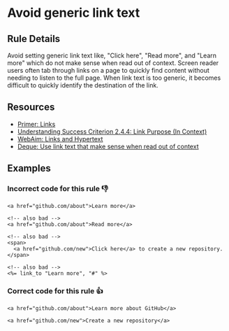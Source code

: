 # Avoid generic link text

## Rule Details

Avoid setting generic link text like, "Click here", "Read more", and "Learn more" which do not make sense when read out of context. Screen reader users often tab through links on a page to quickly find content without needing to listen to the full page. When link text is too generic, it becomes difficult to quickly identify the destination of the link.

## Resources

- [Primer: Links](https://primer.style/design/accessibility/link)
- [Understanding Success Criterion 2.4.4: Link Purpose (In Context)](https://www.w3.org/WAI/WCAG21/Understanding/link-purpose-in-context.html)
- [WebAim: Links and Hypertext](https://webaim.org/techniques/hypertext/)
- [Deque: Use link text that make sense when read out of context](https://dequeuniversity.com/tips/link-text)

## Examples

### **Incorrect** code for this rule 👎

```erb
<a href="github.com/about">Learn more</a>
```

```erb
<!-- also bad -->
<a href="github.com/about">Read more</a>
```

```erb
<!-- also bad -->
<span>
  <a href="github.com/new">Click here</a> to create a new repository.
</span>
```

```erb
<!-- also bad -->
<%= link_to "Learn more", "#" %>
```

### **Correct** code for this rule  👍

```erb
<a href="github.com/about">Learn more about GitHub</a>
```

```erb
<a href="github.com/new">Create a new repository</a>
```
